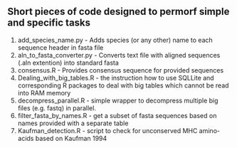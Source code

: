 ## Short pieces of code designed to permorf simple and specific tasks

1. add_species_name.py - Adds species (or any other) name to each sequence header in fasta file
2. aln_to_fasta_converter.py - Converts text file with aligned sequences (.aln extention) into standard fasta
3. consensus.R - Provides consensus sequence for provided sequences
4. Dealing_with_big_tables.R - the instruction how to use SQLLite and corresponding R packages to deal with big tables which cannot be read into RAM memory
5. decompress_parallel.R - simple wrapper to decompress multiple big files (e.g. fastq) in parallel.
6. filter_fasta_by_names.R - get a subset of fasta sequences based on names provided with a separate table
7. Kaufman_detection.R - script to check for unconserved MHC amino-acids based on Kaufman 1994